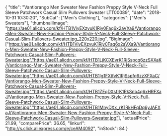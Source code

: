 {
	"title": "Vantiorango Men Sweater New Fashion Preppy Style V-Neck Full Sleeve Patchwork Casual Slim Pullovers Sweater LTT00089",
	"date": "2018-10-31 10:30:20",
	"SubCat": ["Men's Clothing"],
	"categories": ["Men's Sweaters"],
	"thumbnailImage": "https://ae01.alicdn.com/kf/HTB1ViyEXzvuK1Rjy0Faq6x2aVXa9/Vantiorango-Men-Sweater-New-Fashion-Preppy-Style-V-Neck-Full-Sleeve-Patchwork-Casual-Slim-Pullovers-Sweater.jpg_220x220.jpg",
	"BigImage": ["https://ae01.alicdn.com/kf/HTB1ViyEXzvuK1Rjy0Faq6x2aVXa9/Vantiorango-Men-Sweater-New-Fashion-Preppy-Style-V-Neck-Full-Sleeve-Patchwork-Casual-Slim-Pullovers-Sweater.jpg","https://ae01.alicdn.com/kf/HTB1LjKCXEvrK1RjSspcq6zzSXXaK/Vantiorango-Men-Sweater-New-Fashion-Preppy-Style-V-Neck-Full-Sleeve-Patchwork-Casual-Slim-Pullovers-Sweater.jpg","https://ae01.alicdn.com/kf/HTB1Ig1FXtfvK1RjSspfq6zzXFXaC/Vantiorango-Men-Sweater-New-Fashion-Preppy-Style-V-Neck-Full-Sleeve-Patchwork-Casual-Slim-Pullovers-Sweater.jpg","https://ae01.alicdn.com/kf/HTB1ZEqDXsfrK1RkSnb4q6xHRFXaJ/Vantiorango-Men-Sweater-New-Fashion-Preppy-Style-V-Neck-Full-Sleeve-Patchwork-Casual-Slim-Pullovers-Sweater.jpg","https://ae01.alicdn.com/kf/HTB1MnyDXx_rK1RkHFqDq6yJAFXaJ/Vantiorango-Men-Sweater-New-Fashion-Preppy-Style-V-Neck-Full-Sleeve-Patchwork-Casual-Slim-Pullovers-Sweater.jpg"],
	"actualPrice": 21.99,
	"comparePrice": 36.65,
	"linkurl": "http://s.click.aliexpress.com/e/ceAM4092",
	"inStock": 84
}
